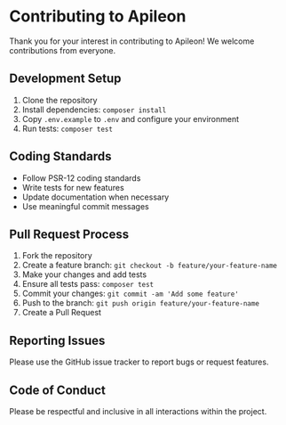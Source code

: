 # Contributing to Apileon

Thank you for your interest in contributing to Apileon! We welcome contributions from everyone.

## Development Setup

1. Clone the repository
2. Install dependencies: `composer install`
3. Copy `.env.example` to `.env` and configure your environment
4. Run tests: `composer test`

## Coding Standards

- Follow PSR-12 coding standards
- Write tests for new features
- Update documentation when necessary
- Use meaningful commit messages

## Pull Request Process

1. Fork the repository
2. Create a feature branch: `git checkout -b feature/your-feature-name`
3. Make your changes and add tests
4. Ensure all tests pass: `composer test`
5. Commit your changes: `git commit -am 'Add some feature'`
6. Push to the branch: `git push origin feature/your-feature-name`
7. Create a Pull Request

## Reporting Issues

Please use the GitHub issue tracker to report bugs or request features.

## Code of Conduct

Please be respectful and inclusive in all interactions within the project.

